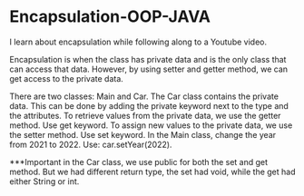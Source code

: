 # Encapsulation-OOP-JAVA

I learn about encapsulation while following along to a Youtube video.

Encapsulation is when the class has private data and is the only class that can access that data.
However, by using setter and getter method, we can get access to the private data. 

There are two classes: Main and Car. The Car class contains the private data. 
This can be done by adding the private keyword next to the type and the attributes.
To retrieve values from the private data, we use the getter method. Use get keyword. 
To assign new values to the private data, we use the setter method. Use set keyword. 
In the Main class, change the year from 2021 to 2022. Use: car.setYear(2022).
   
***Important in the Car class, we use public for both the set and get method. But we had different return type,
the set had void, while the get had either String or int. 
